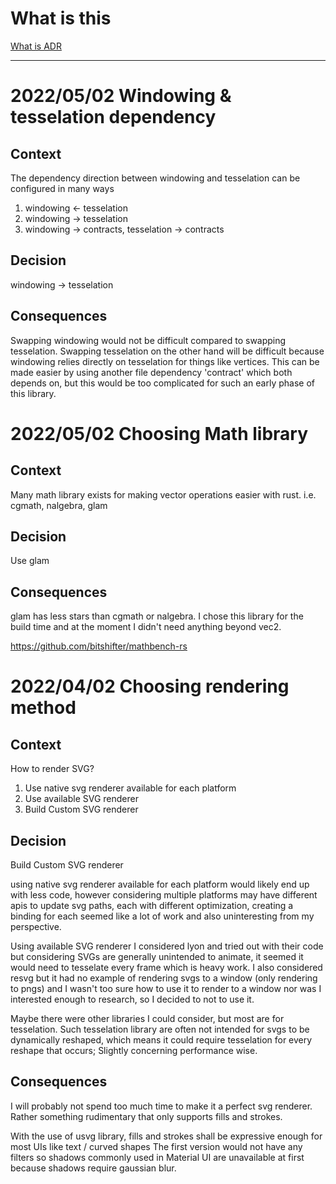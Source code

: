# What is this
[What is ADR](https://github.com/joelparkerhenderson/architecture-decision-record#:~:text=Timestamp%20format-,What%20is%20an%20architecture%20decision%20record%3F,that%20addresses%20a%20significant%20requirement.)

---

# 2022/05/02 Windowing & tesselation dependency
## Context

The dependency direction between windowing and tesselation can be configured in many ways

1. windowing <- tesselation
1. windowing -> tesselation
1. windowing -> contracts, tesselation -> contracts

## Decision
windowing -> tesselation

## Consequences
Swapping windowing would not be difficult compared to swapping tesselation.
Swapping tesselation on the other hand will be difficult because windowing relies directly on tesselation for things like vertices.
This can be made easier by using another file dependency 'contract' which both depends on, but this would be too complicated for such an early phase of this library.


# 2022/05/02 Choosing Math library
## Context
Many math library exists for making vector operations easier with rust.
i.e. cgmath, nalgebra, glam

## Decision
Use glam

## Consequences
glam has less stars than cgmath or nalgebra.
I chose this library for the build time and at the moment I didn't need anything beyond vec2.

https://github.com/bitshifter/mathbench-rs

# 2022/04/02 Choosing rendering method
## Context
How to render SVG?
1. Use native svg renderer available for each platform
1. Use available SVG renderer
1. Build Custom SVG renderer

## Decision
Build Custom SVG renderer

using native svg renderer available for each platform would likely end up with less code, however considering multiple platforms may have different apis to update svg paths, each with different optimization, creating a binding for each seemed like a lot of work and also uninteresting from my perspective.

Using available SVG renderer
I considered lyon and tried out with their code but considering SVGs are generally unintended to animate, it seemed it would need to tesselate every frame which is heavy work.
I also considered resvg but it had no example of rendering svgs to a window (only rendering to pngs) and I wasn't too sure how to use it to render to a window nor was I interested enough to research, so I decided to not to use it.

Maybe there were other libraries I could consider, but most are for tesselation. Such tesselation library are often not intended for svgs to be dynamically reshaped, which means it could require tesselation for every reshape that occurs; Slightly concerning performance wise.


## Consequences
I will probably not spend too much time to make it a perfect svg renderer. Rather something rudimentary that only supports fills and strokes.

With the use of usvg library, fills and strokes shall be expressive enough for most UIs like text / curved shapes
The first version would not have any filters so shadows commonly used in Material UI are unavailable at first because shadows require gaussian blur.
